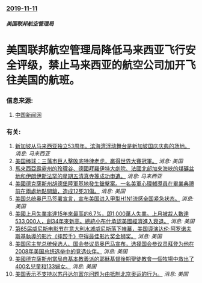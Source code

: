 ### [2019-11-11](/news/2019/11/11/index.md)

##### 美国联邦航空管理局
#  美国联邦航空管理局降低马来西亚飞行安全评级，禁止马来西亚的航空公司加开飞往美国的航班。 




### 信息来源:

1. [中国新闻网](https://www.chinanews.com/gj/2019/11-12/9005053.shtml)

### 有关:

1. [新加坡从马来西亚独立53周年。滨海湾浮动舞台是新加坡国庆庆典的场地。 ](/zh/news/2018/08/9/新加坡从马来西亚独立53周年-滨海湾浮动舞台是新加坡国庆庆典的场地.md) _消息: 马来西亚_
2. [美国棒球：三藩市巨人擊敗底特律老虎，贏得世界大賽冠軍。](/zh/news/2012/10/28/美国棒球-三藩市巨人擊敗底特律老虎-贏得世界大賽冠軍.md) _消息: 美国_
3. [馬來西亞霹靂州的玲瓏谷、德國拜羅伊特大劇院、法國北部加來海峽的煤礦盆地和伊朗伊斯法罕的星期五清真寺等成功申遺。](/zh/news/2012/07/1/馬來西亞霹靂州的玲瓏谷-德國拜羅伊特大劇院-法國北部加來海峽的煤礦盆地和伊朗伊斯法罕的星期五清真寺等成功申遺.md) _消息: 马来西亚_
4. [ 美國德克薩斯州胡德堡陸軍基地發生鎗擊案。一名美軍心理輔導員在畢業典禮前在兩處地點開鎗，造成12死31傷。](/zh/news/2009/11/5/美國德克薩斯州胡德堡陸軍基地發生鎗擊案-一名美軍心理輔導員在畢業典禮前在兩處地點開鎗-造成12死31傷.md) _消息: 美国_
5. [ 美国总统奥巴马签署宣言，宣布美国进入甲型H1N1流感全国紧急状态。](/zh/news/2009/10/23/美国总统奥巴马签署宣言-宣布美国进入甲型H1N1流感全国紧急状态.md) _消息: 美国_
6. [美國上月失業率達15年來最高的6.7%，即1,000萬人失業。上月被裁人數達533,000人，創34年來新高。總統小布什承認美國經濟進入衰退。](/zh/news/2008/12/5/美國上月失業率達15年來最高的67-即1000萬人失業-上月被裁人數達533000人-創34年來新高-總統小布什.md) _消息: 美国_
7. [第65届威尼斯电影节在意大利水城威尼斯落下帷幕，美国導演达伦·阿罗诺夫斯基執導的影片《摔跤手》夺得最佳影片奖金狮奖。](/zh/news/2008/09/6/第65届威尼斯电影节在意大利水城威尼斯落下帷幕-美国導演达伦-阿罗诺夫斯基執導的影片-摔跤手-夺得最佳影片奖金狮奖.md) _消息: 美国_
8. [ 美国民主党总统候选人、国会参议员奥巴马宣布，选择国会参议员拜登为他在2008年美国总统选举中的竞选伙伴。](/zh/news/2008/08/23/美国民主党总统候选人-国会参议员奥巴马宣布-选择国会参议员拜登为他在2008年美国总统选举中的竞选伙伴.md) _消息: 美国_
9. [美國德克薩斯州當局自基本教義派的耶穌基督後期聖徒教會一個牧場中救出了400名兒童和133婦女。](/zh/news/2008/04/8/美國德克薩斯州當局自基本教義派的耶穌基督後期聖徒教會一個牧場中救出了400名兒童和133婦女.md) _消息: 美国_
10. [美国表示不支持以苏丹达尔富尔问题为由抵制北京奥运的行为。](/zh/news/2007/06/4/美国表示不支持以苏丹达尔富尔问题为由抵制北京奥运的行为.md) _消息: 美国_
